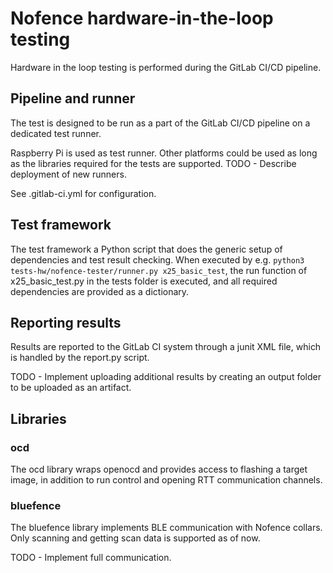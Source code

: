 # Nofence hardware-in-the-loop testing
Hardware in the loop testing is performed during the GitLab CI/CD pipeline. 

## Pipeline and runner
The test is designed to be run as a part of the GitLab CI/CD pipeline on a dedicated test runner. 

Raspberry Pi is used as test runner. Other platforms could be used as long as the libraries required for the tests are supported. 
TODO - Describe deployment of new runners.

See .gitlab-ci.yml for configuration.

## Test framework
The test framework a Python script that does the generic setup of dependencies and test result checking. When executed by e.g. ```python3 tests-hw/nofence-tester/runner.py x25_basic_test```, the run function of x25_basic_test.py in the tests folder is executed, and all required dependencies are provided as a dictionary.

## Reporting results
Results are reported to the GitLab CI system through a junit XML file, which is handled by the report.py script. 

TODO - Implement uploading additional results by creating an output folder to be uploaded as an artifact. 

## Libraries

### ocd
The ocd library wraps openocd and provides access to flashing a target image, in addition to run control and opening RTT communication channels.

### bluefence
The bluefence library implements BLE communication with Nofence collars. Only scanning and getting scan data is supported as of now. 

TODO - Implement full communication. 